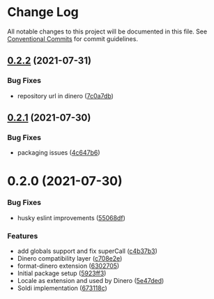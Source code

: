 # Change Log

All notable changes to this project will be documented in this file.
See [Conventional Commits](https://conventionalcommits.org) for commit guidelines.

## [0.2.2](https://github.com/nick-codes/soldi.js/compare/v0.2.1...v0.2.2) (2021-07-31)


### Bug Fixes

* repository url in dinero ([7c0a7db](https://github.com/nick-codes/soldi.js/commit/7c0a7db86ea639c519d94a4947e0ee1a55115e2c))





## [0.2.1](https://github.com/nick-codes/soldi.js/compare/v0.2.0...v0.2.1) (2021-07-30)


### Bug Fixes

* packaging issues ([4c647b6](https://github.com/nick-codes/soldi.js/commit/4c647b6d8b2c9a50820d97cfd3f24d98645ba7e5))





# 0.2.0 (2021-07-30)


### Bug Fixes

* husky eslint improvements ([55068df](https://github.com/nick-codes/soldi.js/commit/55068df97b31dcc1a287d1c9bfcc6f7b8d02ab49))


### Features

* add globals support and fix superCall ([c4b37b3](https://github.com/nick-codes/soldi.js/commit/c4b37b3e343fbfd8560b82cee209c26250b654ea))
* Dinero compatibility layer ([c708e2e](https://github.com/nick-codes/soldi.js/commit/c708e2e28ea571c0f4957f2b81dbb30e16bd20fe))
* format-dinero extension ([6302705](https://github.com/nick-codes/soldi.js/commit/6302705a48b4f939a5193df3799832ff4cdd3a94))
* Initial package setup ([5923ff3](https://github.com/nick-codes/soldi.js/commit/5923ff3e40e896fd1163670621bb91f7bd36b623))
* Locale as extension and used by Dinero ([5e47ded](https://github.com/nick-codes/soldi.js/commit/5e47ded279d22410b6301c4b083aa604c3779177))
* Soldi implementation ([673118c](https://github.com/nick-codes/soldi.js/commit/673118cfac890f0b686f32418ca8756922fdfa22))
